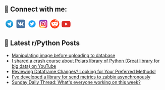 ## 🔎 Connect with me:
[<img src="https://github.com/bullbesh/bullbesh/blob/main/images/Telegram.png" width="32" height="32" />](https://t.me/bullbesh)
[<img src="https://github.com/bullbesh/bullbesh/blob/main/images/VK.png" width="32" height="32" />](https://vk.com/bullbesh)
[<img src="https://github.com/bullbesh/bullbesh/blob/main/images/Twitter.png" width="32" height="32" />](https://twitter.com/bullbesh1)
[<img src="https://github.com/bullbesh/bullbesh/blob/main/images/Instagram.png" width="32" height="32" />](https://www.instagram.com/bullbesh)
[<img src="https://github.com/bullbesh/bullbesh/blob/main/images/Reddit.png" width="32" height="32" />](https://www.reddit.com/user/bullbesh)
[<img src="https://github.com/bullbesh/bullbesh/blob/main/images/YouTube.png" width="32" height="32" />](https://www.youtube.com/channel/UCtfjRs6uzgq5mfm8S06WTcg)

## 📕 Latest r/Python Posts
<!-- BLOG-POST-LIST:START -->
- [Manipulating image before uploading to database](https://www.reddit.com/r/Python/comments/1cq88gy/manipulating_image_before_uploading_to_database/)
- [I shared a crash course about Polars library of Python &lpar;Great library for big data&rpar; on YouTube](https://www.reddit.com/r/Python/comments/1cq68z6/i_shared_a_crash_course_about_polars_library_of/)
- [Reviewing Dataframe Changes? Looking for Your Preferred Methods!](https://www.reddit.com/r/Python/comments/1cpyem9/reviewing_dataframe_changes_looking_for_your/)
- [I&#39;ve developed a library for send metrics to zabbix asynchronously](https://www.reddit.com/r/Python/comments/1cpw67l/ive_developed_a_library_for_send_metrics_to/)
- [Sunday Daily Thread: What&#39;s everyone working on this week?](https://www.reddit.com/r/Python/comments/1cputlh/sunday_daily_thread_whats_everyone_working_on/)
<!-- BLOG-POST-LIST:END -->
